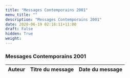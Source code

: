 ```yaml
---
title: "Messages Contemporains 2001"
menu_title: ""
description: "Messages Contemporains 2001"
date: 2020-06-19 02:18:11+11:00
draft: False
hidden: True
weight:
---
```

### Messages Contemporains 2001

**Auteur** | **Titre du message** | **Date du message**  
---|---|---

